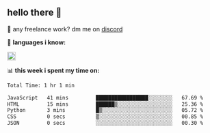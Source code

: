 ## hello there 👋

💼 any freelance work? dm me on [discord](https://discord.com/users/577571414186393661/)

🌸 **languages ​i know:**  

<img height="20" src="https://skillicons.dev/icons?i=js,ts,html,css,php,py,java&perline=50">

📊 **this week i spent my time on:**
<!--START_SECTION:waka-->

```txt
Total Time: 1 hr 1 min

JavaScript   41 mins         █████████████████░░░░░░░░   67.69 %
HTML         15 mins         ██████▒░░░░░░░░░░░░░░░░░░   25.36 %
Python       3 mins          █▒░░░░░░░░░░░░░░░░░░░░░░░   05.72 %
CSS          0 secs          ▒░░░░░░░░░░░░░░░░░░░░░░░░   00.85 %
JSON         0 secs          ░░░░░░░░░░░░░░░░░░░░░░░░░   00.30 %
```

<!--END_SECTION:waka-->
